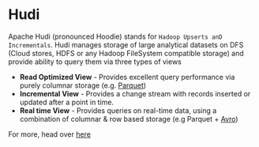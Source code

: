 
# Hudi
Apache Hudi (pronounced Hoodie) stands for `Hadoop Upserts anD Incrementals`. Hudi manages storage of large analytical datasets on DFS (Cloud stores, HDFS or any Hadoop FileSystem compatible storage) and provide ability to query them  via three types of views

 * **Read Optimized View** - Provides excellent query performance via purely columnar storage (e.g. [Parquet](https://parquet.apache.org/))
 * **Incremental View** - Provides a change stream with records inserted or updated after a point in time.
 * **Real time View** - Provides queries on real-time data, using a combination of columnar & row based storage (e.g Parquet + [Avro](http://avro.apache.org/docs/current/mr.html))

For more, head over [here](https://hudi.apache.org)
